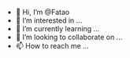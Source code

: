 - 👋 Hi, I’m @Fatao
- 👀 I’m interested in ...
- 🌱 I’m currently learning ...
- 💞️ I’m looking to collaborate on ...
- 📫 How to reach me ...

<!---
Fatao/Fatao is a ✨ special ✨ repository because its `README.md` (this file) appears on your GitHub profile.
You can click the Preview link to take a look at your changes.
--->
